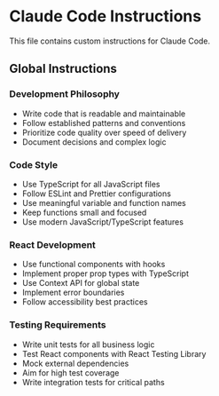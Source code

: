 # Claude Code Instructions

This file contains custom instructions for Claude Code.

## Global Instructions

### Development Philosophy
- Write code that is readable and maintainable
- Follow established patterns and conventions
- Prioritize code quality over speed of delivery
- Document decisions and complex logic

### Code Style
- Use TypeScript for all JavaScript files
- Follow ESLint and Prettier configurations
- Use meaningful variable and function names
- Keep functions small and focused
- Use modern JavaScript/TypeScript features

### React Development
- Use functional components with hooks
- Implement proper prop types with TypeScript
- Use Context API for global state
- Implement error boundaries
- Follow accessibility best practices

### Testing Requirements
- Write unit tests for all business logic
- Test React components with React Testing Library
- Mock external dependencies
- Aim for high test coverage
- Write integration tests for critical paths